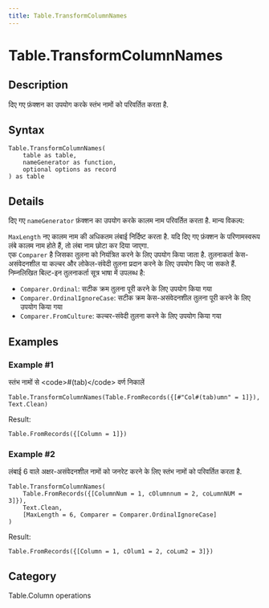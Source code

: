 ```yaml
---
title: Table.TransformColumnNames
---
```


# Table.TransformColumnNames


## Description

दिए गए फ़ंक्शन का उपयोग करके स्तंभ नामों को परिवर्तित करता है.


## Syntax

```powerquery
Table.TransformColumnNames(
    table as table,
    nameGenerator as function,
    optional options as record
) as table
```


## Details

दिए गए <code>nameGenerator</code> फ़ंक्शन का उपयोग करके कालम नाम परिवर्तित करता है. मान्य विकल्प:    <div>      <code>MaxLength</code> नए कालम नाम की अधिकतम लंबाई निर्दिष्ट करता है. यदि दिए गए फ़ंक्शन के परिणामस्वरूप लंबे कालम नाम होते हैं, तो लंबा नाम छोटा कर दिया जाएगा.    </div>    <div>      एक <code>Comparer</code> है जिसका तुलना को नियंत्रित करने के लिए उपयोग किया जाता है. तुलनाकर्ता केस-असंवेदनशील या कल्चर और लोकेल-संवेदी तुलना प्रदान करने के लिए उपयोग किए जा सकते हैं.    </div>    <div>        निम्नलिखित बिल्ट-इन तुलनाकर्ता सूत्र भाषा में उपलब्ध है:    </div>    <ul>      <li><code>Comparer.Ordinal</code>: सटीक क्रम तुलना पूरी करने के लिए उपयोग किया गया</li>      <li><code>Comparer.OrdinalIgnoreCase</code>: सटीक क्रम केस-असंवेदनशील तुलना पूरी करने के लिए उपयोग किया गया</li>      <li> <code>Comparer.FromCulture</code>: कल्चर-संवेदी तुलना करने के लिए उपयोग किया गया</li>    </ul>    


## Examples

### Example #1 
स्तंभ नामों से &lt;code&gt;#(tab)&lt;/code&gt; वर्ण निकालें
```powerquery
Table.TransformColumnNames(Table.FromRecords({[#"Col#(tab)umn" = 1]}), Text.Clean)
```

Result: 
```powerquery
Table.FromRecords({[Column = 1]})
```


### Example #2 
लंबाई 6 वाले अक्षर-असंवेदनशील नामों को जनरेट करने के लिए स्तंभ नामों को परिवर्तित करता है.
```powerquery
Table.TransformColumnNames(
    Table.FromRecords({[ColumnNum = 1, cOlumnnum = 2, coLumnNUM = 3]}),
    Text.Clean,
    [MaxLength = 6, Comparer = Comparer.OrdinalIgnoreCase]
)
```

Result: 
```powerquery
Table.FromRecords({[Column = 1, cOlum1 = 2, coLum2 = 3]})
```




## Category
Table.Column operations
